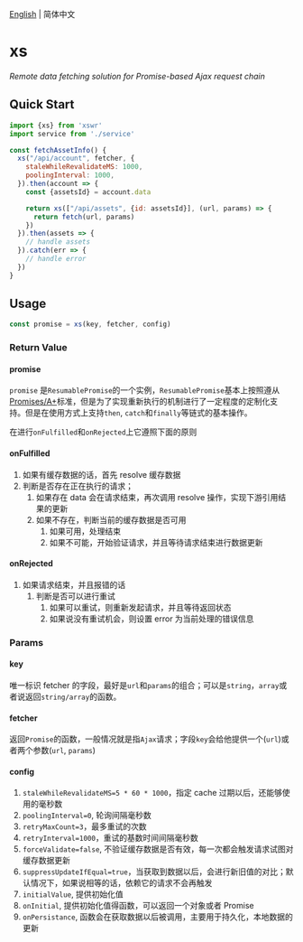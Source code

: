 [English](./xs.md) | 简体中文

# xs

_Remote data fetching solution for Promise-based Ajax request chain_

## Quick Start

```js
import {xs} from 'xswr'
import service from './service'

const fetchAssetInfo() {
  xs("/api/account", fetcher, {
    staleWhileRevalidateMS: 1000,
    poolingInterval: 1000,
  }).then(account => {
    const {assetsId} = account.data

    return xs(["/api/assets", {id: assetsId}], (url, params) => {
      return fetch(url, params)
    })
  }).then(assets => {
    // handle assets
  }).catch(err => {
    // handle error
  })
}
```

## Usage

```js
const promise = xs(key, fetcher, config)
```

### Return Value

#### promise

`promise` 是`ResumablePromise`的一个实例，`ResumablePromise`基本上按照遵从[Promises/A+](https://github.com/promises-aplus/promises-spec)标准，但是为了实现重新执行的机制进行了一定程度的定制化支持。但是在使用方式上支持`then`, `catch`和`finally`等链式的基本操作。

在进行`onFulfilled`和`onRejected`上它遵照下面的原则

#### onFulfilled

1. 如果有缓存数据的话，首先 resolve 缓存数据
2. 判断是否存在正在执行的请求；
   1. 如果存在 data 会在请求结束，再次调用 resolve 操作，实现下游引用结果的更新
   2. 如果不存在，判断当前的缓存数据是否可用
      1. 如果可用，处理结束
      2. 如果不可能，开始验证请求，并且等待请求结束进行数据更新

#### onRejected

1. 如果请求结束，并且报错的话
   1. 判断是否可以进行重试
      1. 如果可以重试，则重新发起请求，并且等待返回状态
      2. 如果说没有重试机会，则设置 error 为当前处理的错误信息

### Params

#### key

唯一标识 fetcher 的字段，最好是`url`和`params`的组合；可以是`string`，`array`或者说返回`string/array`的函数。

#### fetcher

返回`Promise`的函数，一般情况就是指`Ajax`请求；字段`key`会给他提供一个(`url`)或者两个参数(`url`, `params`)

#### config

1. `staleWhileRevalidateMS=5 * 60 * 1000`，指定 cache 过期以后，还能够使用的毫秒数
2. `poolingInterval=0`, 轮询间隔毫秒数
3. `retryMaxCount=3`，最多重试的次数
4. `retryInterval=1000`，重试的基数时间间隔毫秒数
5. `forceValidate=false`, 不验证缓存数据是否有效，每一次都会触发请求试图对缓存数据更新
6. `suppressUpdateIfEqual=true`，当获取到数据以后，会进行新旧值的对比；默认情况下，如果说相等的话，依赖它的请求不会再触发
7. `initialValue`, 提供初始化值
8. `onInitial`, 提供初始化值得函数，可以返回一个对象或者 Promise
9. `onPersistance`, 函数会在获取数据以后被调用，主要用于持久化，本地数据的更新
